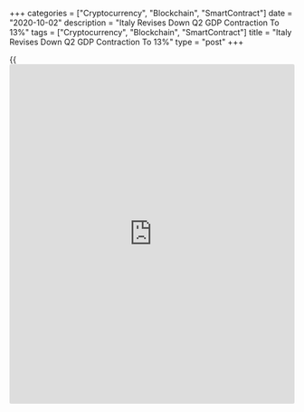 +++
categories = ["Cryptocurrency", "Blockchain", "SmartContract"]
date = "2020-10-02"
description = "Italy Revises Down Q2 GDP Contraction To 13%"
tags = ["Cryptocurrency", "Blockchain", "SmartContract"]
title = "Italy Revises Down Q2 GDP Contraction To 13%"
type = "post"
+++

{{<iframe id="large-banner" src="https://www.bounty.group/#slide=7.0" width="100%" height="600" scrolling="no" style="border: 0px solid rgb(216, 221, 230); border-radius: 3px;">}}

Italy's record economic contraction in the second quarter, caused by the
impact of the [coronavirus][1] pandemic, was more severe than estimated
earlier, revised figures from the statistical office ISTAT showed on
Friday.  
  
Gross domestic product shrunk 13 percent from the first quarter and 18
percent from a year ago, revised data showed.  
  
Earlier, ISTAT had reported the quarterly contraction at 12.8 percent
and the yearly decline at 17.7 percent.  
  
The Italian [economy][2] entered a severe recession after the government
introduced strict measures to contain the spread of coronavirus or
Covid-19.

Revised data showed that private consumption declined 8.5 percent
quarter-on-quarter and gross fixed capital formation fell 16.2 percent.

Imports and exports decreased 20.6 percent and 26.4 percent,
respectively.

The carry-over annual GDP growth for 2020 is equal to -14.8 percent,
ISTAT said.

For comments and feedback [contact](https://www.playgroundfx.com/contact/): editorial@rtt[news](https://www.letsplayfx.com/blog/forex-news-website/).com

[Economic News][2]

 **What parts of the world are seeing the best (and worst) economic
performances lately? Click[here][3] to check out our [Econ Scorecard][3]
and find out! See up-to-the-moment [ranking](https://www.playgroundfx.com/blog/crypto-exchange-ranking/)s for the best and worst
performers in [GDP][4], [unemployment rate][5], [inflation][6] and much
more.**

   1. www.rtt[news](https://www.letsplayfx.com/blog/forex-news-website/).com/list/coronavirus.aspx
   2. www.rtt[news](https://www.letsplayfx.com/blog/forex-news-website/).com/Content/EconomicNews.aspx
   3. www.rtt[news](https://www.letsplayfx.com/blog/forex-news-website/).com/economic-scorecard/world-rank/PPI/highest-performance.aspx
   4. www.rtt[news](https://www.letsplayfx.com/blog/forex-news-website/).com/economic-scorecard/world-rank/GDP/highest-performance.aspx
   5. www.rtt[news](https://www.letsplayfx.com/blog/forex-news-website/).com/economic-scorecard/world-rank/unemployment-rate/lowest-performance.aspx
   6. www.rtt[news](https://www.letsplayfx.com/blog/forex-news-website/).com/economic-scorecard/world-rank/CPI/highest-performance.aspx